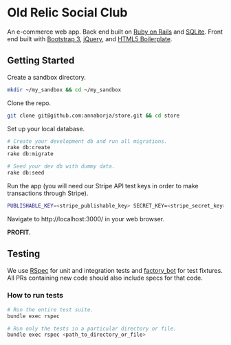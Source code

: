 # Old Relic Social Club

An e-commerce web app. Back end built on [Ruby on Rails](http://rubyonrails.org/) and [SQLite](https://www.sqlite.org/).
Front end built with [Bootstrap 3](https://getbootstrap.com/docs/3.3/), [jQuery](https://jquery.com/), and [HTML5 Boilerplate](https://html5boilerplate.com/).

## Getting Started

Create a sandbox directory.

```bash
mkdir ~/my_sandbox && cd ~/my_sandbox
```

Clone the repo.

```bash
git clone git@github.com:annaborja/store.git && cd store
```

Set up your local database.
```bash
# Create your development db and run all migrations.
rake db:create
rake db:migrate

# Seed your dev db with dummy data.
rake db:seed
```

Run the app (you will need our Stripe API test keys in order to make transactions through Stripe).

```bash
PUBLISHABLE_KEY=<stripe_publishable_key> SECRET_KEY=<stripe_secret_key> rails s
```

Navigate to http://localhost:3000/ in your web browser.

**PROFIT.**

## Testing

We use [RSpec](http://rspec.info/) for unit and integration tests and
[factory_bot](https://github.com/thoughtbot/factory_bot) for test fixtures.
All PRs containing new code should also include specs for that code.

### How to run tests

```bash
# Run the entire test suite.
bundle exec rspec

# Run only the tests in a particular directory or file.
bundle exec rspec <path_to_directory_or_file>
```
